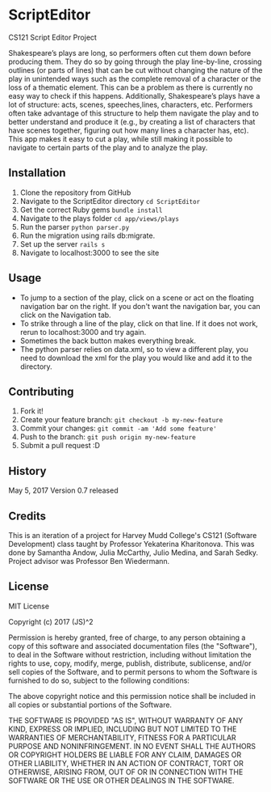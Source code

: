 # ScriptEditor
CS121 Script Editor Project

Shakespeare’s plays are long, so performers often cut them down before producing them. 
They do so by going through the play line-by-line, crossing outlines (or parts of lines) 
that can be cut without changing the nature of the play in unintended ways such as the complete 
removal of a character or the loss of a thematic element. This can be a problem as there is currently 
no easy way to check if this happens. Additionally, Shakespeare’s plays have a lot of structure: acts, 
scenes, speeches,lines, characters, etc. Performers often take advantage of this structure to 
help them navigate the play and to better understand and produce it (e.g., by creating a list of 
characters that have scenes together, figuring out how many lines a character has, etc). This app 
makes it easy to cut a play, while still making it possible to navigate to certain parts of the play and to analyze the play.

## Installation

1. Clone the repository from GitHub
2. Navigate to the ScriptEditor directory `cd ScriptEditor`
3. Get the correct Ruby gems `bundle install`
4. Navigate to the plays folder `cd app/views/plays`
5. Run the parser `python parser.py`
6. Run the migration using rails db:migrate.
7. Set up the server `rails s`
8. Navigate to localhost:3000 to see the site

## Usage

* To jump to a section of the play, click on a scene or act on the floating navigation bar on the right. 
If you don't want the navigation bar, you can click on the Navigation tab.
* To strike through a line of the play, click on that line. If it does not work, rerun to localhost:3000 and try again.
* Sometimes the back button makes everything break.
* The python parser relies on data.xml, so to view a different play, you need to download the xml for the play you would like and add it
  to the directory.


## Contributing

1. Fork it!
2. Create your feature branch: `git checkout -b my-new-feature`
3. Commit your changes: `git commit -am 'Add some feature'`
4. Push to the branch: `git push origin my-new-feature`
5. Submit a pull request :D

## History

May 5, 2017 Version 0.7 released

## Credits

This is an iteration of a project for Harvey Mudd College's CS121 (Software Development) class taught by Professor Yekaterina Kharitonova. 
This was done by Samantha Andow, Julia McCarthy, Julio Medina, and Sarah Sedky. Project advisor was Professor Ben Wiedermann.

## License

MIT License

Copyright (c) 2017 (JS)^2

Permission is hereby granted, free of charge, to any person obtaining a copy
of this software and associated documentation files (the "Software"), to deal
in the Software without restriction, including without limitation the rights
to use, copy, modify, merge, publish, distribute, sublicense, and/or sell
copies of the Software, and to permit persons to whom the Software is
furnished to do so, subject to the following conditions:

The above copyright notice and this permission notice shall be included in all
copies or substantial portions of the Software.

THE SOFTWARE IS PROVIDED "AS IS", WITHOUT WARRANTY OF ANY KIND, EXPRESS OR
IMPLIED, INCLUDING BUT NOT LIMITED TO THE WARRANTIES OF MERCHANTABILITY,
FITNESS FOR A PARTICULAR PURPOSE AND NONINFRINGEMENT. IN NO EVENT SHALL THE
AUTHORS OR COPYRIGHT HOLDERS BE LIABLE FOR ANY CLAIM, DAMAGES OR OTHER
LIABILITY, WHETHER IN AN ACTION OF CONTRACT, TORT OR OTHERWISE, ARISING FROM,
OUT OF OR IN CONNECTION WITH THE SOFTWARE OR THE USE OR OTHER DEALINGS IN THE
SOFTWARE.
